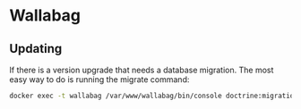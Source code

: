 # Wallabag

## Updating

If there is a version upgrade that needs a database migration. The most easy way to do is running the migrate command:

```bash
docker exec -t wallabag /var/www/wallabag/bin/console doctrine:migrations:migrate --env=prod --no-interaction
```
